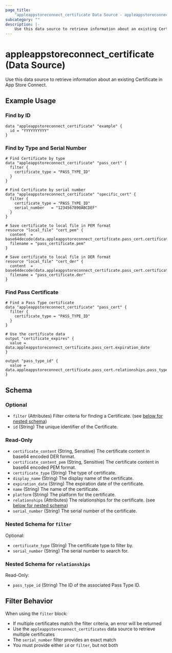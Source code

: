 ```yaml
---
page_title:
    "appleappstoreconnect_certificate Data Source - appleappstoreconnect"
subcategory: ""
description: |-
    Use this data source to retrieve information about an existing Certificate in App Store Connect.
---
```


# appleappstoreconnect_certificate (Data Source)

Use this data source to retrieve information about an existing
Certificate in App Store Connect.

## Example Usage

### Find by ID

```hcl
data "appleappstoreconnect_certificate" "example" {
  id = "YYYYYYYYYY"
}
```

### Find by Type and Serial Number

```hcl
# Find Certificate by type
data "appleappstoreconnect_certificate" "pass_cert" {
  filter {
    certificate_type = "PASS_TYPE_ID"
  }
}

# Find Certificate by serial number
data "appleappstoreconnect_certificate" "specific_cert" {
  filter {
    certificate_type = "PASS_TYPE_ID"
    serial_number   = "1234567890ABCDEF"
  }
}

# Save certificate to local file in PEM format
resource "local_file" "cert_pem" {
  content  = base64decode(data.appleappstoreconnect_certificate.pass_cert.certificate_content_pem)
  filename = "pass_certificate.pem"
}

# Save certificate to local file in DER format
resource "local_file" "cert_der" {
  content  = base64decode(data.appleappstoreconnect_certificate.pass_cert.certificate_content)
  filename = "pass_certificate.der"
}
```

### Find Pass Certificate

```hcl
# Find a Pass Type certificate
data "appleappstoreconnect_certificate" "pass_cert" {
  filter {
    certificate_type = "PASS_TYPE_ID"
  }
}

# Use the certificate data
output "certificate_expires" {
  value = data.appleappstoreconnect_certificate.pass_cert.expiration_date
}

output "pass_type_id" {
  value = data.appleappstoreconnect_certificate.pass_cert.relationships.pass_type_id
}
```

<!-- schema generated by tfplugindocs -->

## Schema

### Optional

- `filter` (Attributes) Filter criteria for finding a Certificate. (see
  [below for nested schema](#nestedatt--filter))
- `id` (String) The unique identifier of the Certificate.

### Read-Only

- `certificate_content` (String, Sensitive) The certificate content in
  base64 encoded DER format.
- `certificate_content_pem` (String, Sensitive) The certificate content
  in base64 encoded PEM format.
- `certificate_type` (String) The type of certificate.
- `display_name` (String) The display name of the certificate.
- `expiration_date` (String) The expiration date of the certificate.
- `name` (String) The name of the certificate.
- `platform` (String) The platform for the certificate.
- `relationships` (Attributes) The relationships for the certificate.
  (see [below for nested schema](#nestedatt--relationships))
- `serial_number` (String) The serial number of the certificate.

<a id="nestedatt--filter"></a>

### Nested Schema for `filter`

Optional:

- `certificate_type` (String) The certificate type to filter by.
- `serial_number` (String) The serial number to search for.

<a id="nestedatt--relationships"></a>

### Nested Schema for `relationships`

Read-Only:

- `pass_type_id` (String) The ID of the associated Pass Type ID.

## Filter Behavior

When using the `filter` block:

- If multiple certificates match the filter criteria, an error will be
  returned
- Use the `appleappstoreconnect_certificates` data source to retrieve
  multiple certificates
- The `serial_number` filter provides an exact match
- You must provide either `id` or `filter`, but not both
